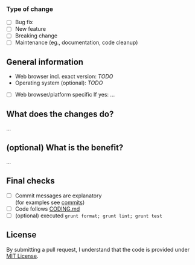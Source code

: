 ### Type of change
<!--- Put an `x` in all the boxes that apply: -->
* [ ] Bug fix
* [ ] New feature
* [ ] Breaking change
* [ ] Maintenance (eg., documentation, code cleanup)

## General information
* Web browser incl. exact version: _TODO_
* Operating system (optional): _TODO_

<!--- Is the change specific for a platform or web browser? -->
* [ ] Web browser/platform specific
  If yes: ...

## What does the changes do?

...

## (optional) What is the benefit?

...

## Final checks

* [ ] Commit messages are explanatory  
  (for examples see [commits](https://github.com/TheFragebogen/TheFragebogen/commits/master))
* [ ] Code follows [CODING.md](CODING.md)
* [ ] (optional) executed `grunt format; grunt lint; grunt test`

## License
By submitting a pull request, I understand that the code is provided under [MIT License](LICENSE.md).
